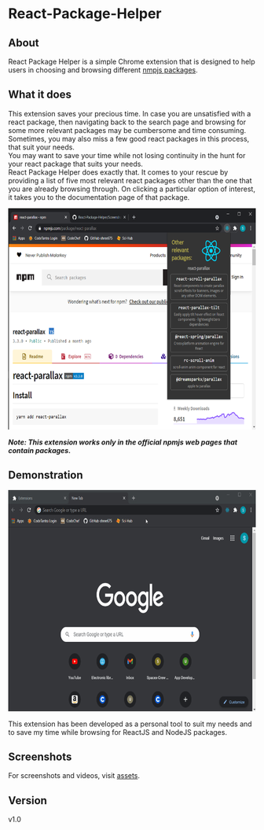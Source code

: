 # React-Package-Helper

## About
React Package Helper is a simple Chrome extension that is designed to help users in choosing and browsing different [nmpjs packages](https://docs.npmjs.com/about-packages-and-modules).

## What it does
This extension saves your precious time. In case you are unsatisfied with a react package, then navigating back to the search page and browsing for some more relevant packages may be cumbersome and time consuming. Sometimes, you may also miss a few good react packages in this process, that suit your needs.  
You may want to save your time while not losing continuity in the hunt for your react package that suits your needs.  
React Package Helper does exactly that. It comes to your rescue by providing a list of five most relevant react packages other than the one that you are already browsing through. On clicking a particular option of interest, it takes you to the documentation page of that package.

<img src="assets/Screenshot (143).png" height="450">

***Note: This extension works only in the official npmjs web pages that contain packages.***

## Demonstration

<img src="assets/React_Packages.gif" height="450">

This extension has been developed as a personal tool to suit my needs and to save my time while browsing for ReactJS and NodeJS packages.

## Screenshots
For screenshots and videos, visit [assets](assets).

## Version
v1.0
